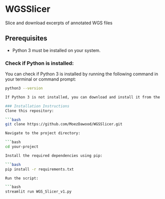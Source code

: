 # WGSSlicer
Slice and download excerpts of annotated WGS files


## Prerequisites

- Python 3 must be installed on your system.

### Check if Python is installed:

You can check if Python 3 is installed by running the following command in your terminal or command prompt:

```bash
python3 --version

If Python 3 is not installed, you can download and install it from the official Python website.

### Installation Instructions
Clone this repository:

```bash
git clone https://github.com/MoezDawood/WGSSlicer.git

Navigate to the project directory:

```bash
cd your-project

Install the required dependencies using pip:

```bash
pip install -r requirements.txt

Run the script:

```bash
streamlit run WGS_Slicer_v1.py
